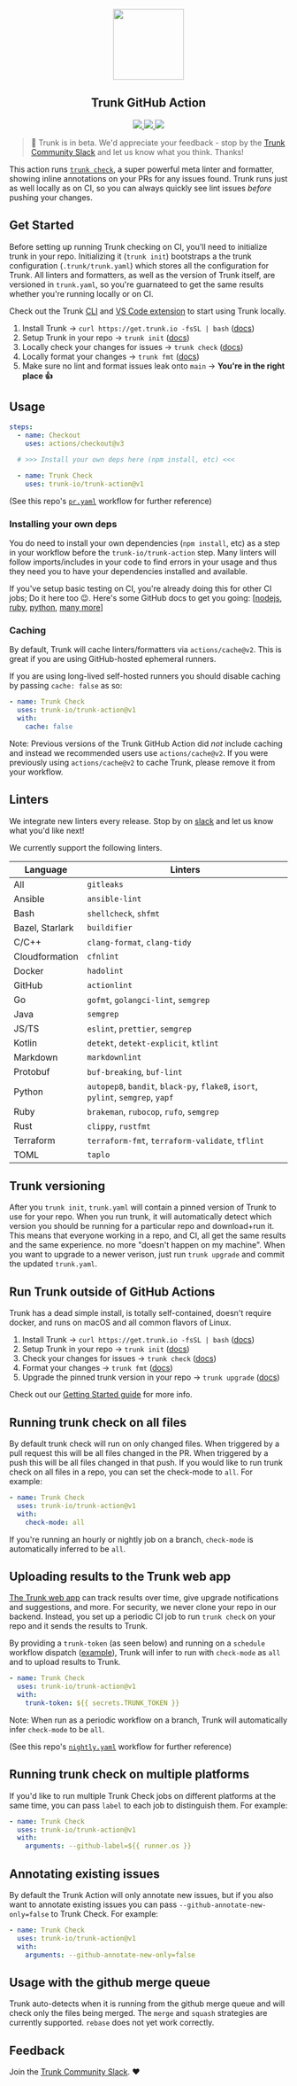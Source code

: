 <!-- trunk-ignore(markdownlint/MD041) -->
<p align="center">
  <a href="https://docs.trunk.io">
    <img height="128" src="https://static.trunk.io/assets/vscode_icon.png" />
  </a>
</p>
<h2 align="center">Trunk GitHub Action</h2>
<p align="center">
  <a href="https://marketplace.visualstudio.com/items?itemName=Trunk.io">
    <img src="https://img.shields.io/visual-studio-marketplace/i/Trunk.io?logo=visualstudiocode"/>
  </a>
  <a href="https://slack.trunk.io">
    <img src="https://img.shields.io/badge/slack-slack.trunk.io-blue?logo=slack"/>
  </a>
  <a href="https://docs.trunk.io">
    <img src="https://img.shields.io/badge/docs.trunk.io-7f7fcc?label=docs&logo=readthedocs&labelColor=555555&logoColor=ffffff"/>
  </a>
</p>

> 🎉 Trunk is in beta. We'd appreciate your feedback - stop by the
> [Trunk Community Slack](https://slack.trunk.io/) and let us know what you think. Thanks!

This action runs [`trunk check`](https://trunk.io), a super powerful meta linter and formatter,
showing inline annotations on your PRs for any issues found. Trunk runs just as well locally as on
CI, so you can always quickly see lint issues _before_ pushing your changes.

## Get Started

Before setting up running Trunk checking on CI, you'll need to initialize trunk in your repo.
Initializing it (`trunk init`) bootstraps a the trunk configuration (`.trunk/trunk.yaml`) which
stores all the configuration for Trunk. All linters and formatters, as well as the version of Trunk
itself, are versioned in `trunk.yaml`, so you're guarnateed to get the same results whether you're
running locally or on CI.

Check out the Trunk [CLI](https://docs.trunk.io/get-started) and
[VS Code extension](https://marketplace.visualstudio.com/items?itemName=Trunk.io) to start using
Trunk locally.

1. Install Trunk → `curl https://get.trunk.io -fsSL | bash`
   ([docs](https://docs.trunk.io/get-started))
2. Setup Trunk in your repo → `trunk init` ([docs](https://docs.trunk.io/get-started))
3. Locally check your changes for issues → `trunk check`
   ([docs](https://docs.trunk.io/check/overview))
4. Locally format your changes → `trunk fmt` ([docs](https://docs.trunk.io/check/cli))
5. Make sure no lint and format issues leak onto `main` → **You're in the right place 👍**

## Usage

```yaml
steps:
  - name: Checkout
    uses: actions/checkout@v3

  # >>> Install your own deps here (npm install, etc) <<<

  - name: Trunk Check
    uses: trunk-io/trunk-action@v1
```

(See this repo's
[`pr.yaml`](https://github.com/trunk-io/trunk-action/blob/main/.github/workflows/pr.yaml) workflow
for further reference)

### Installing your own deps

You do need to install your own dependencies (`npm install`, etc) as a step in your workflow before
the `trunk-io/trunk-action` step. Many linters will follow imports/includes in your code to find
errors in your usage and thus they need you to have your dependencies installed and available.

If you've setup basic testing on CI, you're already doing this for other CI jobs; Do it here too 😉.
Here's some GitHub docs to get you going:
[[nodejs](https://docs.github.com/en/actions/guides/building-and-testing-nodejs),
[ruby](https://docs.github.com/en/actions/guides/building-and-testing-ruby),
[python](https://docs.github.com/en/actions/guides/building-and-testing-python),
[many more](https://docs.github.com/en/actions/guides/about-continuous-integration)]

### Caching

By default, Trunk will cache linters/formatters via `actions/cache@v2`. This is great if you are
using GitHub-hosted ephemeral runners.

If you are using long-lived self-hosted runners you should disable caching by passing `cache: false`
as so:

```yaml
- name: Trunk Check
  uses: trunk-io/trunk-action@v1
  with:
    cache: false
```

Note: Previous versions of the Trunk GitHub Action did _not_ include caching and instead we
recommended users use `actions/cache@v2`. If you were previously using `actions/cache@v2` to cache
Trunk, please remove it from your workflow.

## Linters

We integrate new linters every release. Stop by on [slack](https://slack.trunk.io/) and let us know
what you'd like next!

We currently support the following linters.

| Language        | Linters                                                                          |
| --------------- | -------------------------------------------------------------------------------- |
| All             | `gitleaks`                                                                       |
| Ansible         | `ansible-lint`                                                                   |
| Bash            | `shellcheck`, `shfmt`                                                            |
| Bazel, Starlark | `buildifier`                                                                     |
| C/C++           | `clang-format`, `clang-tidy`                                                     |
| Cloudformation  | `cfnlint`                                                                        |
| Docker          | `hadolint`                                                                       |
| GitHub          | `actionlint`                                                                     |
| Go              | `gofmt`, `golangci-lint`, `semgrep`                                              |
| Java            | `semgrep`                                                                        |
| JS/TS           | `eslint`, `prettier`, `semgrep`                                                  |
| Kotlin          | `detekt`, `detekt-explicit`, `ktlint`                                            |
| Markdown        | `markdownlint`                                                                   |
| Protobuf        | `buf-breaking`, `buf-lint`                                                       |
| Python          | `autopep8`, `bandit`, `black-py`, `flake8`, `isort`, `pylint`, `semgrep`, `yapf` |
| Ruby            | `brakeman`, `rubocop`, `rufo`, `semgrep`                                         |
| Rust            | `clippy`, `rustfmt`                                                              |
| Terraform       | `terraform-fmt`, `terraform-validate`, `tflint`                                  |
| TOML            | `taplo`                                                                          |

## Trunk versioning

After you `trunk init`, `trunk.yaml` will contain a pinned version of Trunk to use for your repo.
When you run trunk, it will automatically detect which version you should be running for a
particular repo and download+run it. This means that everyone working in a repo, and CI, all get the
same results and the same experience. no more "doesn't happen on my machine". When you want to
upgrade to a newer verison, just run `trunk upgrade` and commit the updated `trunk.yaml`.

## Run Trunk outside of GitHub Actions

Trunk has a dead simple install, is totally self-contained, doesn't require docker, and runs on
macOS and all common flavors of Linux.

1. Install Trunk → `curl https://get.trunk.io -fsSL | bash`
   ([docs](https://docs.trunk.io/get-started))
2. Setup Trunk in your repo → `trunk init` ([docs](https://docs.trunk.io/get-started))
3. Check your changes for issues → `trunk check` ([docs](https://docs.trunk.io/check))
4. Format your changes → `trunk fmt` ([docs](https://docs.trunk.io/using-trunk/cli-commands))
5. Upgrade the pinned trunk version in your repo → `trunk upgrade`
   ([docs](https://docs.trunk.io/using-trunk/cli-commands))

Check out our [Getting Started guide](https://docs.trunk.io/get-started) for more info.

## Running trunk check on all files

By default trunk check will run on only changed files. When triggered by a pull request this will be
all files changed in the PR. When triggered by a push this will be all files changed in that push.
If you would like to run trunk check on all files in a repo, you can set the check-mode to `all`.
For example:

```yaml
- name: Trunk Check
  uses: trunk-io/trunk-action@v1
  with:
    check-mode: all
```

If you're running an hourly or nightly job on a branch, `check-mode` is automatically inferred to be
`all`.

## Uploading results to the Trunk web app

[The Trunk web app](https://app.trunk.io/) can track results over time, give upgrade notifications
and suggestions, and more. For security, we never clone your repo in our backend. Instead, you set
up a periodic CI job to run `trunk check` on your repo and it sends the results to Trunk.

By providing a `trunk-token` (as seen below) and running on a `schedule` workflow dispatch
([example](https://github.com/trunk-io/trunk-action/blob/main/.github/workflows/nightly.yaml)),
Trunk will infer to run with `check-mode` as `all` and to upload results to Trunk.

```yaml
- name: Trunk Check
  uses: trunk-io/trunk-action@v1
  with:
    trunk-token: ${{ secrets.TRUNK_TOKEN }}
```

Note: When run as a periodic workflow on a branch, Trunk will automatically infer `check-mode` to be
`all`.

(See this repo's
[`nightly.yaml`](https://github.com/trunk-io/trunk-action/blob/main/.github/workflows/nightly.yaml)
workflow for further reference)

## Running trunk check on multiple platforms

If you'd like to run multiple Trunk Check jobs on different platforms at the same time, you can pass
`label` to each job to distinguish them. For example:

```yaml
- name: Trunk Check
  uses: trunk-io/trunk-action@v1
  with:
    arguments: --github-label=${{ runner.os }}
```

## Annotating existing issues

By default the Trunk Action will only annotate new issues, but if you also want to annotate existing
issues you can pass `--github-annotate-new-only=false` to Trunk Check. For example:

```yaml
- name: Trunk Check
  uses: trunk-io/trunk-action@v1
  with:
    arguments: --github-annotate-new-only=false
```

## Usage with the github merge queue

Trunk auto-detects when it is running from the github merge queue and will check only the files
being merged. The `merge` and `squash` strategies are currently supported. `rebase` does not yet
work correctly.

## Feedback

Join the [Trunk Community Slack](https://slack.trunk.io/). ❤️

